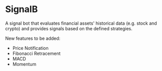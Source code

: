 # SignalB
 A signal bot that evaluates financial assets' historical data (e.g. stock and crypto) and provides signals based on the defined strategies.

 New features to be added:
 - Price Notification
 - Fibonacci Retracement
 - MACD
 - Momentum